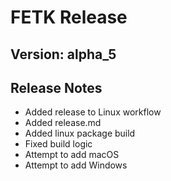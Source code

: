 # FETK Release

## Version: alpha_5

## Release Notes

* Added release to Linux workflow
* Added release.md
* Added linux package build
* Fixed build logic
* Attempt to add macOS
* Attempt to add Windows
